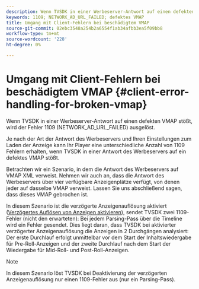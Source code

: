 ```yaml
---
description: Wenn TVSDK in einer Werbeserver-Antwort auf einen defekten VMAP stößt, wird der Fehler 1109 (NETWORK_AD_URL_FAILED) ausgelöst.
keywords: 1109; NETWORK_AD_URL_FAILED; defektes VMAP
title: Umgang mit Client-Fehlern bei beschädigtem VMAP
source-git-commit: 02ebc3548a254b2a6554f1ab34afbb3ea5f09bb8
workflow-type: tm+mt
source-wordcount: '228'
ht-degree: 0%

---
```


# Umgang mit Client-Fehlern bei beschädigtem VMAP {#client-error-handling-for-broken-vmap}

Wenn TVSDK in einer Werbeserver-Antwort auf einen defekten VMAP stößt, wird der Fehler 1109 (NETWORK_AD_URL_FAILED) ausgelöst.

Je nach der Art der Antwort des Werbeservers und Ihren Einstellungen zum Laden der Anzeige kann Ihr Player eine unterschiedliche Anzahl von 1109 Fehlern erhalten, wenn TVSDK in einer Antwort des Werbeservers auf ein defektes VMAP stößt.

Betrachten wir ein Szenario, in dem die Antwort des Werbeservers auf VMAP XML verweist. Nehmen wir auch an, dass die Antwort des Werbeservers über vier verfügbare Anzeigenplätze verfügt, von denen jeder auf dasselbe VMAP verweist. Lassen Sie uns abschließend sagen, dass dieses VMAP gebrochen ist.

In diesem Szenario ist die verzögerte Anzeigenauflösung aktiviert ([Verzögertes Auflösen von Anzeigen aktivieren](../../../../tvsdk-3x-android-prog/android-3x-advertising/ad-insertion/c-lazy-ad-resolving/t-enable-lazy-ad-resolving.md)), sendet TVSDK zwei 1109-Fehler (nicht den erwarteten): Bei jedem Parsing-Pass über die Timeline wird ein Fehler gesendet. Dies liegt daran, dass TVSDK bei aktivierter verzögerter Anzeigenauflösung die Anzeigen in 2 Durchgängen analysiert: Der erste Durchlauf erfolgt unmittelbar vor dem Start der Inhaltswiedergabe für Pre-Roll-Anzeigen und der zweite Durchlauf nach dem Start der Wiedergabe für Mid-Roll- und Post-Roll-Anzeigen.

>[!NOTE]
>
>In diesem Szenario löst TVSDK bei Deaktivierung der verzögerten Anzeigenauflösung nur einen 1109-Fehler aus (nur ein Parsing-Pass).

